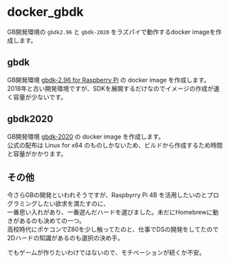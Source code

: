 # docker_gbdk
GB開発環境の `gbdk2.96` と `gbdk-2020` をラズパイで動作するdocker imageを作成します。

## gbdk
GB開発環境 [gbdk-2.96 for Raspberry Pi](https://cubic-style.jp/gbdev/) の docker image を作成します。\
2018年と古い開発環境ですが、SDKを展開するだけなのでイメージの作成が速く容量が少ないです。

## gbdk2020
GB開発環境 [gbdk-2020](https://github.com/gbdk-2020/gbdk-2020) の docker image を作成します。\
公式の配布は Linux for x64 のものしかないため、ビルドから作成するため時間と容量がかかります。

## その他
今さらGBの開発といわれそうですが、Raspbyrry Pi 4B を活用したいのとプログラミングしたい欲求を満たすのに、\
一番思い入れがあり、一番遊んだハードを選びました。未だにHomebrewに動きがあるのも決めての一つ。\
高校時代にポケコンでZ80を少し触ってたのと、仕事でDSの開発をしてたので2Dハードの知識があるのも選択の決め手。

でもゲームが作りたいわけではないので、モチベーションが続くか不安。
